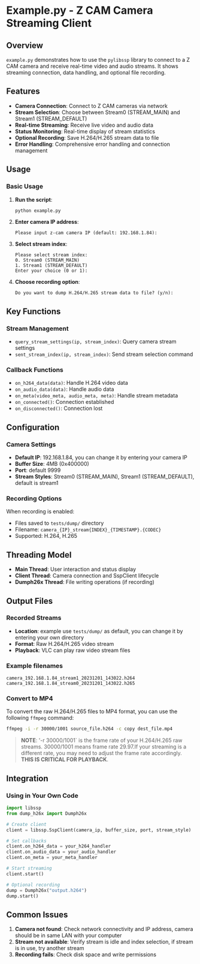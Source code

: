 # Example.py - Z CAM Camera Streaming Client

## Overview

`example.py` demonstrates how to use the `pylibssp` library to connect to a Z CAM camera and receive real-time video and audio streams. It shows streaming connection, data handling, and optional file recording.

## Features

- **Camera Connection**: Connect to Z CAM cameras via network
- **Stream Selection**: Choose between Stream0 (STREAM_MAIN) and Stream1 (STREAM_DEFAULT)
- **Real-time Streaming**: Receive live video and audio data
- **Status Monitoring**: Real-time display of stream statistics
- **Optional Recording**: Save H.264/H.265 stream data to file
- **Error Handling**: Comprehensive error handling and connection management

## Usage

### Basic Usage

1. **Run the script**:
   ```bash
   python example.py
   ```

2. **Enter camera IP address**:
   ```
   Please input z-cam camera IP (default: 192.168.1.84):
   ```

3. **Select stream index**:
   ```
   Please select stream index:
   0. Stream0 (STREAM_MAIN)
   1. Stream1 (STREAM_DEFAULT)
   Enter your choice (0 or 1):
   ```

4. **Choose recording option**:
   ```
   Do you want to dump H.264/H.265 stream data to file? (y/n):
   ```

## Key Functions

### Stream Management

- `query_stream_settings(ip, stream_index)`: Query camera stream settings
- `sent_stream_index(ip, stream_index)`: Send stream selection command

### Callback Functions

- `on_h264_data(data)`: Handle H.264 video data
- `on_audio_data(data)`: Handle audio data
- `on_meta(video_meta, audio_meta, meta)`: Handle stream metadata
- `on_connected()`: Connection established
- `on_disconnected()`: Connection lost

## Configuration

### Camera Settings

- **Default IP**: 192.168.1.84, you can change it by entering your camera IP 
- **Buffer Size**: 4MB (0x400000)
- **Port**: default 9999
- **Stream Styles**: Stream0 (STREAM_MAIN), Stream1 (STREAM_DEFAULT), default is stream1

### Recording Options

When recording is enabled:
- Files saved to `tests/dump/` directory
- Filename: `camera_{IP}_stream{INDEX}_{TIMESTAMP}.{CODEC}`
- Supported: H.264, H.265

## Threading Model

- **Main Thread**: User interaction and status display
- **Client Thread**: Camera connection and SspClient lifecycle
- **Dumph26x Thread**: File writing operations (if recording)

## Output Files

### Recorded Streams
- **Location**: example use `tests/dump/` as default, you can change it by entering your own directory
- **Format**: Raw H.264/H.265 video stream
- **Playback**: VLC can play raw video stream files

### Example filenames
```
camera_192.168.1.84_stream1_20231201_143022.h264
camera_192.168.1.84_stream0_20231201_143022.h265
```
### Convert to MP4

To convert the raw H.264/H.265 files to MP4 format, you can use the following `ffmpeg` command:

```bash
ffmpeg -i -r 30000/1001 source_file.h264 -c copy dest_file.mp4
```
>**NOTE**: '-r 30000/1001` is the frame rate of your H.264/H.265 raw streams. 30000/1001 means frame rate 29.97.If your streaming is a different rate, you may need to adjust the frame rate accordingly. **THIS IS CRITICAL FOR PLAYBACK**.

## Integration

### Using in Your Own Code

```python
import libssp
from dump_h26x import Dumph26x

# Create client
client = libssp.SspClient(camera_ip, buffer_size, port, stream_style)

# Set callbacks
client.on_h264_data = your_h264_handler
client.on_audio_data = your_audio_handler
client.on_meta = your_meta_handler

# Start streaming
client.start()

# Optional recording
dump = Dumph26x("output.h264")
dump.start()
```

## Common Issues

1. **Camera not found**: Check network connectivity and IP address, camera should be in same LAN with your computer
2. **Stream not available**: Verify stream is idle and index selection, if stream is in use, try another stream
3. **Recording fails**: Check disk space and write permissions 